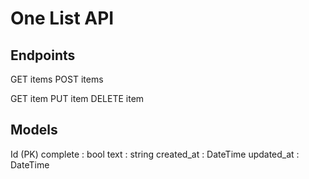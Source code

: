 # One List API

## Endpoints

GET items
POST items

GET item
PUT item
DELETE item

## Models

Id (PK)
complete : bool
text : string
created_at : DateTime
updated_at : DateTime
